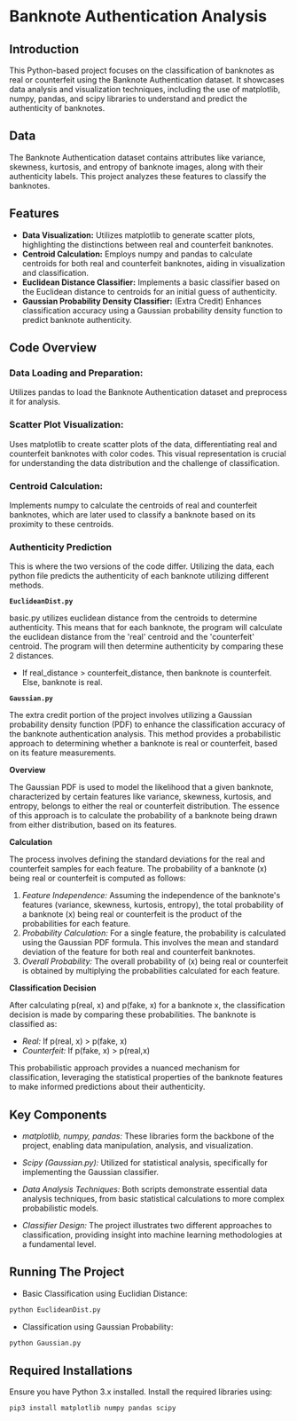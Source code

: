 # Banknote Authentication Analysis

## Introduction

This Python-based project focuses on the classification of banknotes as real or counterfeit using the Banknote Authentication dataset. It showcases data analysis and visualization techniques, including the use of matplotlib, numpy, pandas, and scipy libraries to understand and predict the authenticity of banknotes.

## Data

The Banknote Authentication dataset contains attributes like variance, skewness, kurtosis, and entropy of banknote images, along with their authenticity labels. This project analyzes these features to classify the banknotes.

## Features

- **Data Visualization:** Utilizes matplotlib to generate scatter plots, highlighting the distinctions between real and counterfeit banknotes.
- **Centroid Calculation:** Employs numpy and pandas to calculate centroids for both real and counterfeit banknotes, aiding in visualization and classification.
- **Euclidean Distance Classifier:** Implements a basic classifier based on the Euclidean distance to centroids for an initial guess of authenticity.
- **Gaussian Probability Density Classifier:** (Extra Credit) Enhances classification accuracy using a Gaussian probability density function to predict banknote authenticity.

## Code Overview

### Data Loading and Preparation:

Utilizes pandas to load the Banknote Authentication dataset and preprocess it for analysis.

### Scatter Plot Visualization:

Uses matplotlib to create scatter plots of the data, differentiating real and counterfeit banknotes with color codes. This visual representation is crucial for understanding the data distribution and the challenge of classification.

### Centroid Calculation:

Implements numpy to calculate the centroids of real and counterfeit banknotes, which are later used to classify a banknote based on its proximity to these centroids.

### Authenticity Prediction

This is where the two versions of the code differ. Utilizing the data, each python file predicts the authenticity of each banknote utilizing different methods.

**`EuclideanDist.py`**

basic.py utilizes euclidean distance from the centroids to determine authenticity. This means that for each banknote, the program will calculate the euclidean distance from the 'real' centroid and the 'counterfeit' centroid. The program will then determine authenticity by comparing these 2 distances.

- If real_distance > counterfeit_distance, then banknote is counterfeit. Else, banknote is real.

**`Gaussian.py`**

The extra credit portion of the project involves utilizing a Gaussian probability density function (PDF) to enhance the classification accuracy of the banknote authentication analysis. This method provides a probabilistic approach to determining whether a banknote is real or counterfeit, based on its feature measurements.

**Overview**

The Gaussian PDF is used to model the likelihood that a given banknote, characterized by certain features like variance, skewness, kurtosis, and entropy, belongs to either the real or counterfeit distribution. The essence of this approach is to calculate the probability of a banknote being drawn from either distribution, based on its features.

**Calculation**

The process involves defining the standard deviations for the real and counterfeit samples for each feature. The probability of a banknote \(x\) being real or counterfeit is computed as follows:

1. _Feature Independence:_ Assuming the independence of the banknote's features (variance, skewness, kurtosis, entropy), the total probability of a banknote \(x\) being real or counterfeit is the product of the probabilities for each feature.
2. _Probability Calculation:_ For a single feature, the probability is calculated using the Gaussian PDF formula. This involves the mean and standard deviation of the feature for both real and counterfeit banknotes.
3. _Overall Probability:_ The overall probability of \(x\) being real or counterfeit is obtained by multiplying the probabilities calculated for each feature.

**Classification Decision**

After calculating p(real, x) and p(fake, x) for a banknote x, the classification decision is made by comparing these probabilities. The banknote is classified as:

- _Real:_ If p(real, x) > p(fake, x)
- _Counterfeit:_ If p(fake, x) > p(real,x)

This probabilistic approach provides a nuanced mechanism for classification, leveraging the statistical properties of the banknote features to make informed predictions about their authenticity.

## Key Components

- _matplotlib, numpy, pandas:_ These libraries form the backbone of the project, enabling data manipulation, analysis, and visualization.
- _Scipy (Gaussian.py):_ Utilized for statistical analysis, specifically for implementing the Gaussian classifier.

- _Data Analysis Techniques:_ Both scripts demonstrate essential data analysis techniques, from basic statistical calculations to more complex probabilistic models.
- _Classifier Design:_ The project illustrates two different approaches to classification, providing insight into machine learning methodologies at a fundamental level.

## Running The Project

- Basic Classification using Euclidian Distance:

```bash
python EuclideanDist.py
```

- Classification using Gaussian Probability:

```bash
python Gaussian.py
```

## Required Installations

Ensure you have Python 3.x installed. Install the required libraries using:

```bash
pip3 install matplotlib numpy pandas scipy
```
